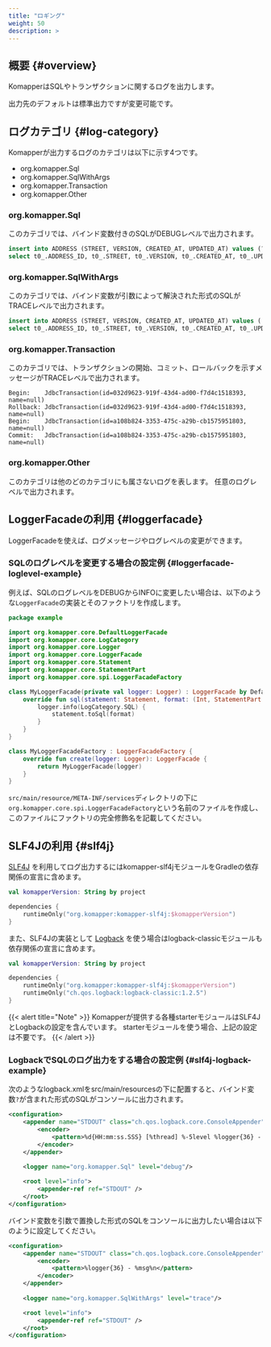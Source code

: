 ```yaml
---
title: "ロギング"
weight: 50
description: >
---
```


## 概要 {#overview}

KomapperはSQLやトランザクションに関するログを出力します。

出力先のデフォルトは標準出力ですが変更可能です。

## ログカテゴリ {#log-category}

Komapperが出力するログのカテゴリは以下に示す4つです。

- org.komapper.Sql
- org.komapper.SqlWithArgs
- org.komapper.Transaction
- org.komapper.Other

### org.komapper.Sql

このカテゴリでは、バインド変数付きのSQLがDEBUGレベルで出力されます。

```sql
insert into ADDRESS (STREET, VERSION, CREATED_AT, UPDATED_AT) values (?, ?, ?, ?)
select t0_.ADDRESS_ID, t0_.STREET, t0_.VERSION, t0_.CREATED_AT, t0_.UPDATED_AT from ADDRESS as t0_ where t0_.ADDRESS_ID = ?
```

### org.komapper.SqlWithArgs

このカテゴリでは、バインド変数が引数によって解決された形式のSQLがTRACEレベルで出力されます。

```sql
insert into ADDRESS (STREET, VERSION, CREATED_AT, UPDATED_AT) values ('street A', 0, '2021-07-31T21:23:24.511', '2021-07-31T21:23:24.511')
select t0_.ADDRESS_ID, t0_.STREET, t0_.VERSION, t0_.CREATED_AT, t0_.UPDATED_AT from ADDRESS as t0_ where t0_.ADDRESS_ID = 1
```

### org.komapper.Transaction

このカテゴリでは、トランザクションの開始、コミット、ロールバックを示すメッセージがTRACEレベルで出力されます。

```
Begin:    JdbcTransaction(id=032d9623-919f-43d4-ad00-f7d4c1518393, name=null)
Rollback: JdbcTransaction(id=032d9623-919f-43d4-ad00-f7d4c1518393, name=null)
Begin:    JdbcTransaction(id=a108b824-3353-475c-a29b-cb1575951803, name=null)
Commit:   JdbcTransaction(id=a108b824-3353-475c-a29b-cb1575951803, name=null)
```

### org.komapper.Other

このカテゴリは他のどのカテゴリにも属さないログを表します。
任意のログレベルで出力されます。

## LoggerFacadeの利用 {#loggerfacade}

LoggerFacadeを使えば、ログメッセージやログレベルの変更ができます。

### SQLのログレベルを変更する場合の設定例 {#loggerfacade-loglevel-example}

例えば、SQLのログレベルをDEBUGからINFOに変更したい場合は、以下のような`LoggerFacade`の実装とそのファクトリを作成します。

```kotlin
package example

import org.komapper.core.DefaultLoggerFacade
import org.komapper.core.LogCategory
import org.komapper.core.Logger
import org.komapper.core.LoggerFacade
import org.komapper.core.Statement
import org.komapper.core.StatementPart
import org.komapper.core.spi.LoggerFacadeFactory

class MyLoggerFacade(private val logger: Logger) : LoggerFacade by DefaultLoggerFacade(logger) {
    override fun sql(statement: Statement, format: (Int, StatementPart.Value) -> CharSequence) {
        logger.info(LogCategory.SQL) {
            statement.toSql(format)
        }
    }
}

class MyLoggerFacadeFactory : LoggerFacadeFactory {
    override fun create(logger: Logger): LoggerFacade {
        return MyLoggerFacade(logger)
    }
}
```

`src/main/resource/META-INF/services`ディレクトリの下に
`org.komapper.core.spi.LoggerFacadeFactory`という名前のファイルを作成し、
このファイルにファクトリの完全修飾名を記載してください。

## SLF4Jの利用 {#slf4j}

[SLF4J](http://www.slf4j.org/) を利用してログ出力するにはkomapper-slf4jモジュールをGradleの依存関係の宣言に含めます。

```kotlin
val komapperVersion: String by project

dependencies {
    runtimeOnly("org.komapper:komapper-slf4j:$komapperVersion")
}
```

また、SLF4Jの実装として [Logback](http://logback.qos.ch/) を使う場合はlogback-classicモジュールも依存関係の宣言に含めます。

```kotlin
val komapperVersion: String by project

dependencies {
    runtimeOnly("org.komapper:komapper-slf4j:$komapperVersion")
    runtimeOnly("ch.qos.logback:logback-classic:1.2.5")
}
```

{{< alert title="Note" >}}
Komapperが提供する各種starterモジュールはSLF4JとLogbackの設定を含んでいます。
starterモジュールを使う場合、上記の設定は不要です。
{{< /alert >}}

### LogbackでSQLのログ出力をする場合の設定例 {#slf4j-logback-example}

次のようなlogback.xmlをsrc/main/resourcesの下に配置すると、バインド変数`?`が含まれた形式のSQLがコンソールに出力されます。

```xml
<configuration>
    <appender name="STDOUT" class="ch.qos.logback.core.ConsoleAppender">
        <encoder>
            <pattern>%d{HH:mm:ss.SSS} [%thread] %-5level %logger{36} - %msg%n</pattern>
        </encoder>
    </appender>
    
    <logger name="org.komapper.Sql" level="debug"/>

    <root level="info">
        <appender-ref ref="STDOUT" />
    </root>
</configuration>
```

バインド変数を引数で置換した形式のSQLをコンソールに出力したい場合は以下のように設定してください。

```xml
<configuration>
    <appender name="STDOUT" class="ch.qos.logback.core.ConsoleAppender">
        <encoder>
            <pattern>%logger{36} - %msg%n</pattern>
        </encoder>
    </appender>
    
    <logger name="org.komapper.SqlWithArgs" level="trace"/>

    <root level="info">
        <appender-ref ref="STDOUT" />
    </root>
</configuration>
```
